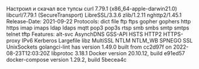 Настроил и скачал все тулсы 
curl 7.79.1 (x86_64-apple-darwin21.0) libcurl/7.79.1 (SecureTransport) LibreSSL/3.3.6 zlib/1.2.11 nghttp2/1.45.1
Release-Date: 2021-09-22
Protocols: dict file ftp ftps gopher gophers http https imap imaps ldap ldaps mqtt pop3 pop3s rtsp smb smbs smtp smtps telnet tftp
Features: alt-svc AsynchDNS GSS-API HSTS HTTP2 HTTPS-proxy IPv6 Kerberos Largefile libz MultiSSL NTLM NTLM_WB SPNEGO SSL UnixSockets
golangci-lint has version 1.49.0 built from cc2d97f on 2022-08-23T12:03:20Z
libprotoc 3.18.1
Docker version 20.10.12, build e91ed57
docker-compose version 1.29.2, build 5becea4c